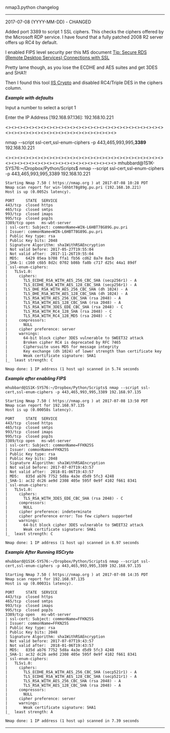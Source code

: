 nmap3.python changelog

------------------------------------------------------------------------------------
2017-07-08 (YYYY-MM-DD) - CHANGED

Added port 3389 to script 1 SSL ciphers. This checks the ciphers offered by the Microsoft RDP service. I have found that a fully patched 2008 R2 server offers up RC4 by default.

I enabled FIPS level security per this MS document [Tip: Secure RDS (Remote Desktop Services) Connections with SSL](https://technet.microsoft.com/en-us/library/ff458357.aspx?f=255&MSPPError=-2147217396)

Pretty lame though, as you lose the ECDHE and AES suites and get 3DES and SHA1! 

Then I found this tool [IIS Crypto](https://www.nartac.com/Products/IISCrypto/) and disabled RC4/Triple DES in the ciphers column. 


**_Example with defaults_**

Input a number to select a script 1

Enter the IP Address [192.168.97.136]: 192.168.10.221

<><><><><><><><><><><><><><><><><><><><><><><><><><><><><><><><><><><><><><><><><><><><><><>

nmap --script ssl-cert,ssl-enum-ciphers -p 443,465,993,995,**3389** 192.168.10.221

<><><><><><><><><><><><><><><><><><><><><><><><><><><><><><><><><><><><><><><><><><><><><><>
mhubbard@1S1K-SYS76:~/Dropbox/Python/Scripts$ nmap --script ssl-cert,ssl-enum-ciphers -p 443,465,993,995,3389 192.168.10.221
```
Starting Nmap 7.50 ( https://nmap.org ) at 2017-07-08 10:28 PDT
Nmap scan report for win-l6hbt78g89g.pu.pri (192.168.10.221)
Host is up (0.0052s latency).

PORT     STATE  SERVICE
443/tcp  closed https
465/tcp  closed smtps
993/tcp  closed imaps
995/tcp  closed pop3s
3389/tcp open   ms-wbt-server
| ssl-cert: Subject: commonName=WIN-L6HBT78G89G.pu.pri
| Issuer: commonName=WIN-L6HBT78G89G.pu.pri
| Public Key type: rsa
| Public Key bits: 2048
| Signature Algorithm: sha1WithRSAEncryption
| Not valid before: 2017-05-27T19:55:04
| Not valid after:  2017-11-26T19:55:04
| MD5:   6429 05ea b708 ffa1 fb56 cd62 8a7e 8acb
|_SHA-1: c160 c6b5 8d2c 0702 b86b fa8b c717 d25c 44a1 89df
| ssl-enum-ciphers: 
|   TLSv1.0: 
|     ciphers: 
|       TLS_ECDHE_RSA_WITH_AES_256_CBC_SHA (secp256r1) - A
|       TLS_ECDHE_RSA_WITH_AES_128_CBC_SHA (secp256r1) - A
|       TLS_DHE_RSA_WITH_AES_256_CBC_SHA (dh 1024) - A
|       TLS_DHE_RSA_WITH_AES_128_CBC_SHA (dh 1024) - A
|       TLS_RSA_WITH_AES_256_CBC_SHA (rsa 2048) - A
|       TLS_RSA_WITH_AES_128_CBC_SHA (rsa 2048) - A
|       TLS_RSA_WITH_3DES_EDE_CBC_SHA (rsa 2048) - C
|       TLS_RSA_WITH_RC4_128_SHA (rsa 2048) - C
|       TLS_RSA_WITH_RC4_128_MD5 (rsa 2048) - C
|     compressors: 
|       NULL
|     cipher preference: server
|     warnings: 
|       64-bit block cipher 3DES vulnerable to SWEET32 attack
|       Broken cipher RC4 is deprecated by RFC 7465
|       Ciphersuite uses MD5 for message integrity
|       Key exchange (dh 1024) of lower strength than certificate key
|       Weak certificate signature: SHA1
|_  least strength: C

Nmap done: 1 IP address (1 host up) scanned in 5.74 seconds
```

**_Example after enabling FIPS_**

```
mhubbard@1S1K-SYS76:~/Dropbox/Python/Scripts$ nmap --script ssl-cert,ssl-enum-ciphers -p 443,465,993,995,3389 192.168.97.135

Starting Nmap 7.50 ( https://nmap.org ) at 2017-07-08 13:50 PDT
Nmap scan report for 192.168.97.135
Host is up (0.00058s latency).

PORT     STATE  SERVICE
443/tcp  closed https
465/tcp  closed smtps
993/tcp  closed imaps
995/tcp  closed pop3s
3389/tcp open   ms-wbt-server
| ssl-cert: Subject: commonName=FFKN25S
| Issuer: commonName=FFKN25S
| Public Key type: rsa
| Public Key bits: 2048
| Signature Algorithm: sha1WithRSAEncryption
| Not valid before: 2017-07-07T19:43:57
| Not valid after:  2018-01-06T19:43:57
| MD5:   835d ab76 7752 5d8a 4a3e d5d9 5fc3 4248
|_SHA-1: ac32 dc26 ae9d 2308 405e 595f 0e9f 4102 f661 8341
| ssl-enum-ciphers: 
|   TLSv1.0: 
|     ciphers: 
|       TLS_RSA_WITH_3DES_EDE_CBC_SHA (rsa 2048) - C
|     compressors: 
|       NULL
|     cipher preference: indeterminate
|     cipher preference error: Too few ciphers supported
|     warnings: 
|       64-bit block cipher 3DES vulnerable to SWEET32 attack
|       Weak certificate signature: SHA1
|_  least strength: C

Nmap done: 1 IP address (1 host up) scanned in 6.97 seconds
```
**_Example After Running IISCryto_**

```
mhubbard@1S1K-SYS76:~/Dropbox/Python/Scripts$ nmap --script ssl-cert,ssl-enum-ciphers -p 443,465,993,995,3389 192.168.97.135

Starting Nmap 7.50 ( https://nmap.org ) at 2017-07-08 14:35 PDT
Nmap scan report for 192.168.97.135
Host is up (0.00031s latency).

PORT     STATE  SERVICE
443/tcp  closed https
465/tcp  closed smtps
993/tcp  closed imaps
995/tcp  closed pop3s
3389/tcp open   ms-wbt-server
| ssl-cert: Subject: commonName=FFKN25S
| Issuer: commonName=FFKN25S
| Public Key type: rsa
| Public Key bits: 2048
| Signature Algorithm: sha1WithRSAEncryption
| Not valid before: 2017-07-07T19:43:57
| Not valid after:  2018-01-06T19:43:57
| MD5:   835d ab76 7752 5d8a 4a3e d5d9 5fc3 4248
|_SHA-1: ac32 dc26 ae9d 2308 405e 595f 0e9f 4102 f661 8341
| ssl-enum-ciphers: 
|   TLSv1.0: 
|     ciphers: 
|       TLS_ECDHE_RSA_WITH_AES_256_CBC_SHA (secp521r1) - A
|       TLS_ECDHE_RSA_WITH_AES_128_CBC_SHA (secp521r1) - A
|       TLS_RSA_WITH_AES_256_CBC_SHA (rsa 2048) - A
|       TLS_RSA_WITH_AES_128_CBC_SHA (rsa 2048) - A
|     compressors: 
|       NULL
|     cipher preference: server
|     warnings: 
|       Weak certificate signature: SHA1
|_  least strength: A

Nmap done: 1 IP address (1 host up) scanned in 7.39 seconds
```
------------------------------------------------------------------------------------

